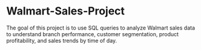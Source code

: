 # Walmart-Sales-Project
The goal of this project is to use SQL queries to analyze Walmart sales data to understand branch performance, customer segmentation, product profitability, and sales trends by time of day.
